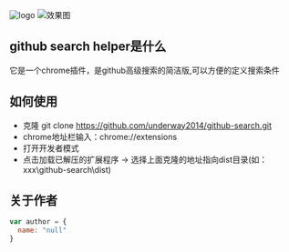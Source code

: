 ![logo](https://github.com/underway2014/github-search/blob/master/logo.png)
![效果图](https://github.com/underway2014/github-search/blob/master/res.png)

## github search helper是什么
它是一个chrome插件，是github高级搜索的简洁版,可以方便的定义搜索条件

## 如何使用
* 克隆 git clone https://github.com/underway2014/github-search.git
* chrome地址栏输入：chrome://extensions
* 打开开发者模式
* 点击加载已解压的扩展程序 -> 选择上面克隆的地址指向dist目录(如：xxx\github-search\dist)

## 关于作者
```javascript
var author = {
  name: "null"
}
```
